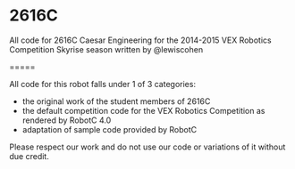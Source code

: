 2616C
=====

All code for 2616C Caesar Engineering for the 2014-2015 VEX Robotics Competition Skyrise season written by @lewiscohen

=====

All code for this robot falls under 1 of 3 categories:
* the original work of the student members of 2616C
* the default competition code for the VEX Robotics Competition as rendered by RobotC 4.0
* adaptation of sample code provided by RobotC

Please respect our work and do not use our code or variations of it without due credit.
